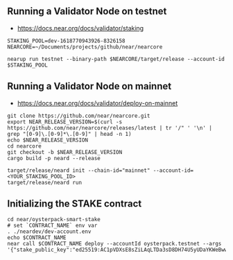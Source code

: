 ## Running a Validator Node on testnet
- https://docs.near.org/docs/validator/staking
```shell
STAKING_POOL=dev-1618770943926-8326158
NEARCORE=~/Documents/projects/github/near/nearcore

nearup run testnet --binary-path $NEARCORE/target/release --account-id $STAKING_POOL
```

## Running a Validator Node on mainnet
- https://docs.near.org/docs/validator/deploy-on-mainnet
```shell
git clone https://github.com/near/nearcore.git
export NEAR_RELEASE_VERSION=$(curl -s https://github.com/near/nearcore/releases/latest | tr '/" ' '\n' | grep "[0-9]\.[0-9]*\.[0-9]" | head -n 1)
echo $NEAR_RELEASE_VERSION
cd nearcore
git checkout -b $NEAR_RELEASE_VERSION
cargo build -p neard --release

target/release/neard init --chain-id="mainnet" --account-id=<YOUR_STAKING_POOL_ID>
target/release/neard run
```

## Initializing the STAKE contract
```shell
cd near/oysterpack-smart-stake
# set `CONTRACT_NAME` env var
. ./neardev/dev-account.env
echo $CONTRACT_NAME
near call $CONTRACT_NAME deploy --accountId oysterpack.testnet --args '{"stake_public_key":"ed25519:AC1pVDXsE8sZiLAqLTDa3sD8DH74U5yUDaYKWeBwwyJj"}'
```